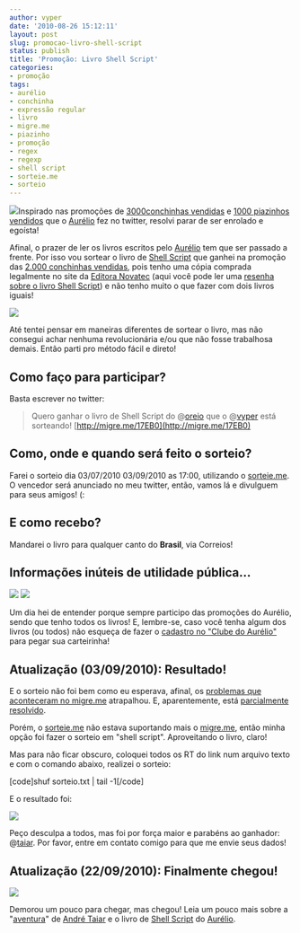 ```yaml
---
author: vyper
date: '2010-08-26 15:12:11'
layout: post
slug: promocao-livro-shell-script
status: publish
title: 'Promoção: Livro Shell Script'
categories:
- promoção
tags:
- aurélio
- conchinha
- expressão regular
- livro
- migre.me
- piazinho
- promoção
- regex
- regexp
- shell script
- sorteie.me
- sorteio
---
```


![](http://www.mcorp.com.br/wp-content/uploads/2010/08/livroshell.png)Inspirado nas promoções de [3000conchinhas vendidas](http://blog.aurelio.net/2010/08/19/3000-conchinhas-vendidas/) e [1000 piazinhos vendidos](http://blog.aurelio.net/2010/08/23/1000-piazinhos-verdes-vendidos/) que o [Aurélio](http://twitter.com/oreio) fez no twitter, resolvi parar de ser enrolado e egoísta!

Afinal, o prazer de ler os livros escritos pelo [Aurélio](http://aurelio.net)
tem que ser passado a frente. Por isso vou sortear o livro de [Shell Script](http://www.shellscript.com.br/) 
que ganhei na promoção das [2.000 conchinhas vendidas](http://blog.aurelio.net/2009/09/18/2000-conchinhas-vendidas/), 
pois tenho uma cópia comprada legalmente no site da [Editora Novatec](http://www.novatec.com.br/) (aqui você pode ler uma 
[resenha sobre o livro Shell Script](http://www.maneh.org/2008/07/shell-script-profissional/))
e não tenho muito o que fazer com dois livros iguais!

[![](http://www.mcorp.com.br/wp-content/uploads/2010/08/2000-shell-premiacao-300x233.jpg)](http://www.mcorp.com.br/wp-content/uploads/2010/08/2000-shell-premiacao.jpg)

Até tentei pensar em maneiras diferentes de sortear o livro, mas não consegui
achar nenhuma revolucionária e/ou que não fosse trabalhosa demais. Então parti
pro método fácil e direto!

## Como faço para participar?

Basta escrever no twitter:

> Quero ganhar o livro de Shell Script do @[oreio](http://twitter.com/oreio)
que o @[vyper](http://twitter.com/vyper) está sorteando!
[http://migre.me/17EB0](http://migre.me/17EB0)

## Como, onde e quando será feito o sorteio?

Farei o sorteio dia 03/07/2010 03/09/2010 as 17:00, utilizando o
[sorteie.me](http://sorteie.me/). O vencedor será anunciado no meu twitter,
então, vamos lá e divulguem para seus amigos! (:

## E como recebo?

Mandarei o livro para qualquer canto do **Brasil**, via Correios!

## Informações inúteis de utilidade pública...

[![](http://www.mcorp.com.br/wp-content/uploads/2010/08/todos-os-livros-do-aurelio-150x150.jpg)](http://www.mcorp.com.br/wp-content/uploads/2010/08/todos-os-livros-do-aurelio.jpg) [![](http://www.mcorp.com.br/wp-content/uploads/2010/08/carteirinhas-150x150.png)](http://www.mcorp.com.br/wp-content/uploads/2010/08/carteirinhas.png)

Um dia hei de entender porque sempre participo das promoções do Aurélio, sendo
que tenho todos os livros! E, lembre-se, caso você tenha algum dos livros (ou
todos) não esqueça de fazer o [cadastro no "Clube do Aurélio"](http://aurelio.net/livro/cadastro/) para pegar sua carteirinha!

## Atualização (03/09/2010): Resultado!

E o sorteio não foi bem como eu esperava, afinal, os [problemas que
aconteceram no migre.me](http://migreme.com.br/blog/informacoes-sobre-os-problemas-do-migre-me/) atrapalhou. E, aparentemente, está [parcialmente resolvido](http://migreme.com.br/blog/problemas-do-migre-me-parcialmente-resolvido/).

Porém, o [sorteie.me](http://sorteie.me) não estava suportando mais o
[migre.me](http://migre.me), então minha opção foi fazer o sorteio em "shell
script". Aproveitando o livro, claro!

Mas para não ficar obscuro, coloquei todos os RT do link num arquivo texto e
com o comando abaixo, realizei o sorteio:

[code]shuf sorteio.txt | tail -1[/code]

E o resultado foi:

[![](http://www.mcorp.com.br/wp-content/uploads/2010/08/sorteio-txt-300x199.png)](http://www.mcorp.com.br/wp-content/uploads/2010/08/sorteio-txt.png)

Peço desculpa a todos, mas foi por força maior e parabéns ao ganhador:
@[taiar](http://twitter.com/taiar). Por favor, entre em contato comigo para
que me envie seus dados!

## Atualização (22/09/2010): Finalmente chegou!

[![](http://www.mcorp.com.br/wp-content/uploads/2010/08/taiar_shell-300x225.jpg)](http://www.mcorp.com.br/wp-content/uploads/2010/08/taiar_shell.jpg)

Demorou um pouco para chegar, mas chegou! Leia um pouco mais sobre a
"[aventura](http://www.taiar.com.br/blog/2010/09/21/ganhei-o-livro-shell-script-profissional/)" de [André Taiar](http://www.taiar.com.br/) e o livro de
[Shell Script](http://www.shellscript.com.br) do
[Aurélio](http://twitter.com/oreio).

